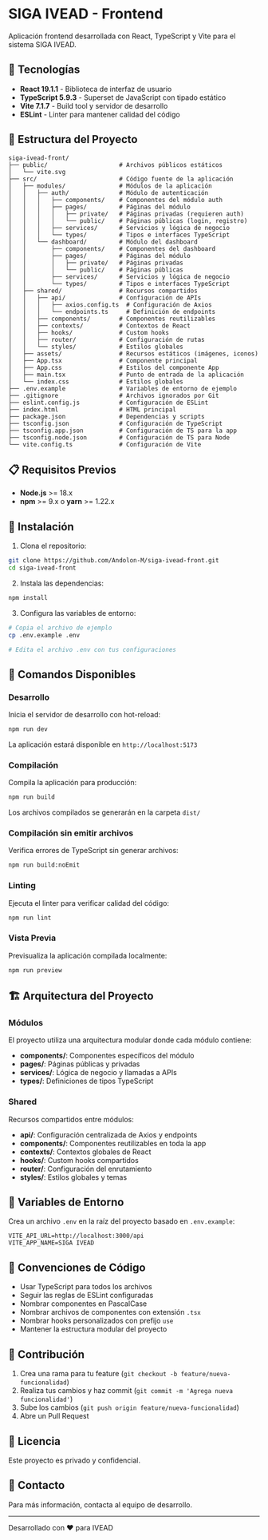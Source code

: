 # SIGA IVEAD - Frontend

Aplicación frontend desarrollada con React, TypeScript y Vite para el sistema SIGA IVEAD.

## 🚀 Tecnologías

- **React 19.1.1** - Biblioteca de interfaz de usuario
- **TypeScript 5.9.3** - Superset de JavaScript con tipado estático
- **Vite 7.1.7** - Build tool y servidor de desarrollo
- **ESLint** - Linter para mantener calidad del código

## 📁 Estructura del Proyecto

```
siga-ivead-front/
├── public/                    # Archivos públicos estáticos
│   └── vite.svg
├── src/                       # Código fuente de la aplicación
│   ├── modules/               # Módulos de la aplicación
│   │   ├── auth/              # Módulo de autenticación
│   │   │   ├── components/    # Componentes del módulo auth
│   │   │   ├── pages/         # Páginas del módulo
│   │   │   │   ├── private/   # Páginas privadas (requieren auth)
│   │   │   │   └── public/    # Páginas públicas (login, registro)
│   │   │   ├── services/      # Servicios y lógica de negocio
│   │   │   └── types/         # Tipos e interfaces TypeScript
│   │   └── dashboard/         # Módulo del dashboard
│   │       ├── components/    # Componentes del dashboard
│   │       ├── pages/         # Páginas del módulo
│   │       │   ├── private/   # Páginas privadas
│   │       │   └── public/    # Páginas públicas
│   │       ├── services/      # Servicios y lógica de negocio
│   │       └── types/         # Tipos e interfaces TypeScript
│   ├── shared/                # Recursos compartidos
│   │   ├── api/               # Configuración de APIs
│   │   │   ├── axios.config.ts  # Configuración de Axios
│   │   │   └── endpoints.ts     # Definición de endpoints
│   │   ├── components/        # Componentes reutilizables
│   │   ├── contexts/          # Contextos de React
│   │   ├── hooks/             # Custom hooks
│   │   ├── router/            # Configuración de rutas
│   │   └── styles/            # Estilos globales
│   ├── assets/                # Recursos estáticos (imágenes, iconos)
│   ├── App.tsx                # Componente principal
│   ├── App.css                # Estilos del componente App
│   ├── main.tsx               # Punto de entrada de la aplicación
│   └── index.css              # Estilos globales
├── .env.example               # Variables de entorno de ejemplo
├── .gitignore                 # Archivos ignorados por Git
├── eslint.config.js           # Configuración de ESLint
├── index.html                 # HTML principal
├── package.json               # Dependencias y scripts
├── tsconfig.json              # Configuración de TypeScript
├── tsconfig.app.json          # Configuración de TS para la app
├── tsconfig.node.json         # Configuración de TS para Node
└── vite.config.ts             # Configuración de Vite
```

## 📋 Requisitos Previos

- **Node.js** >= 18.x
- **npm** >= 9.x o **yarn** >= 1.22.x

## 🔧 Instalación

1. Clona el repositorio:
```bash
git clone https://github.com/Andolon-M/siga-ivead-front.git
cd siga-ivead-front
```

2. Instala las dependencias:
```bash
npm install
```

3. Configura las variables de entorno:
```bash
# Copia el archivo de ejemplo
cp .env.example .env

# Edita el archivo .env con tus configuraciones
```

## 🚀 Comandos Disponibles

### Desarrollo

Inicia el servidor de desarrollo con hot-reload:
```bash
npm run dev
```
La aplicación estará disponible en `http://localhost:5173`

### Compilación

Compila la aplicación para producción:
```bash
npm run build
```
Los archivos compilados se generarán en la carpeta `dist/`

### Compilación sin emitir archivos

Verifica errores de TypeScript sin generar archivos:
```bash
npm run build:noEmit
```

### Linting

Ejecuta el linter para verificar calidad del código:
```bash
npm run lint
```

### Vista Previa

Previsualiza la aplicación compilada localmente:
```bash
npm run preview
```

## 🏗️ Arquitectura del Proyecto

### Módulos
El proyecto utiliza una arquitectura modular donde cada módulo contiene:
- **components/**: Componentes específicos del módulo
- **pages/**: Páginas públicas y privadas
- **services/**: Lógica de negocio y llamadas a APIs
- **types/**: Definiciones de tipos TypeScript

### Shared
Recursos compartidos entre módulos:
- **api/**: Configuración centralizada de Axios y endpoints
- **components/**: Componentes reutilizables en toda la app
- **contexts/**: Contextos globales de React
- **hooks/**: Custom hooks compartidos
- **router/**: Configuración del enrutamiento
- **styles/**: Estilos globales y temas

## 🔐 Variables de Entorno

Crea un archivo `.env` en la raíz del proyecto basado en `.env.example`:

```env
VITE_API_URL=http://localhost:3000/api
VITE_APP_NAME=SIGA IVEAD
```

## 📝 Convenciones de Código

- Usar TypeScript para todos los archivos
- Seguir las reglas de ESLint configuradas
- Nombrar componentes en PascalCase
- Nombrar archivos de componentes con extensión `.tsx`
- Nombrar hooks personalizados con prefijo `use`
- Mantener la estructura modular del proyecto

## 🤝 Contribución

1. Crea una rama para tu feature (`git checkout -b feature/nueva-funcionalidad`)
2. Realiza tus cambios y haz commit (`git commit -m 'Agrega nueva funcionalidad'`)
3. Sube los cambios (`git push origin feature/nueva-funcionalidad`)
4. Abre un Pull Request

## 📄 Licencia

Este proyecto es privado y confidencial.

## 📧 Contacto

Para más información, contacta al equipo de desarrollo.

---

Desarrollado con ❤️ para IVEAD
